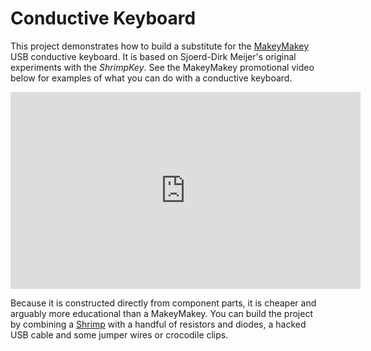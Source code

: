 # Conductive Keyboard

This project demonstrates how to build a substitute for the <a href="http://makeymakey.com/" target="_blank">MakeyMakey</a> USB conductive keyboard. It is based on Sjoerd-Dirk Meijer's original experiments with the *ShrimpKey*. See the MakeyMakey promotional video below for examples of what you can do with a conductive keyboard.

<iframe width="560" height="315" src="https://www.youtube.com/embed/rfQqh7iCcOU" frameborder="0" allowfullscreen="true"></iframe>

Because it is constructed directly from component parts, it is cheaper and arguably more educational than a MakeyMakey. You can build the project by combining a [Shrimp](../shrimp/index.html) with a handful of resistors and diodes, a hacked USB cable and some jumper wires or crocodile clips.
